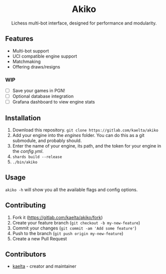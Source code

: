<h1 align="center">
Akiko
</h1>
<p align="center">
Lichess multi-bot interface, designed for performance and modularity.
</p>

## Features

- Multi-bot support
- UCI compatible engine support
- Matchmaking
- Offering draws/resigns

### WIP

- [ ] Save your games in PGN!
- [ ] Optional database integration
- [ ] Grafana dashboard to view engine stats

## Installation

1. Download this repository. `git clone https://gitlab.com/kaelta/akiko`
2. Add your engine into the _engines_ folder. You can do this as a git submodule, and probably should.
3. Enter the name of your engine, its path, and the token for your engine in the _config.yml_.
4. `shards build --release`
5. `./bin/akiko`

## Usage

`akiko -h` will show you all the available flags and config options.

## Contributing

1. Fork it (<https://gitlab.com/kaelta/akiko/fork>)
2. Create your feature branch (`git checkout -b my-new-feature`)
3. Commit your changes (`git commit -am 'Add some feature'`)
4. Push to the branch (`git push origin my-new-feature`)
5. Create a new Pull Request

## Contributors

- [kaelta](https://gitlab.com/kaelta) - creator and maintainer
